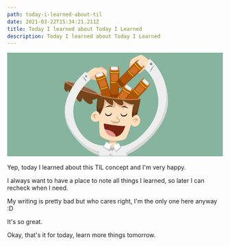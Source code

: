 ```yaml
---
path: today-i-learned-about-til
date: 2021-03-22T15:34:21.211Z
title: Today I learned about Today I Learned
description: Today I learned about Today I Learned
---
```


![](../assets/learn.webp)

Yep, today I learned about this TIL concept and I'm very happy.

I always want to have a place to note all things I learned, so later I can recheck when I need.

My writing is pretty bad but who cares right, I'm the only one here anyway :D

It's so great.

Okay, that's it for today, learn more things tomorrow.
